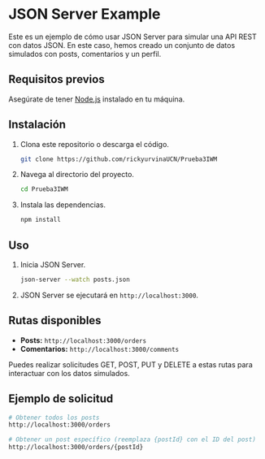 # JSON Server Example

Este es un ejemplo de cómo usar JSON Server para simular una API REST con datos JSON. En este caso, hemos creado un conjunto de datos simulados con posts, comentarios y un perfil.

## Requisitos previos

Asegúrate de tener [Node.js](https://nodejs.org/) instalado en tu máquina.

## Instalación

1. Clona este repositorio o descarga el código.

    ```bash
    git clone https://github.com/rickyurvinaUCN/Prueba3IWM
    ```

2. Navega al directorio del proyecto.

    ```bash
    cd Prueba3IWM
    ```

3. Instala las dependencias.

    ```bash
    npm install
    ```

## Uso

1. Inicia JSON Server.

    ```bash
    json-server --watch posts.json
    ```

2. JSON Server se ejecutará en `http://localhost:3000`.

## Rutas disponibles

- **Posts:** `http://localhost:3000/orders`
- **Comentarios:** `http://localhost:3000/comments`

Puedes realizar solicitudes GET, POST, PUT y DELETE a estas rutas para interactuar con los datos simulados.

## Ejemplo de solicitud

```bash
# Obtener todos los posts
http://localhost:3000/orders

# Obtener un post específico (reemplaza {postId} con el ID del post)
http://localhost:3000/orders/{postId}